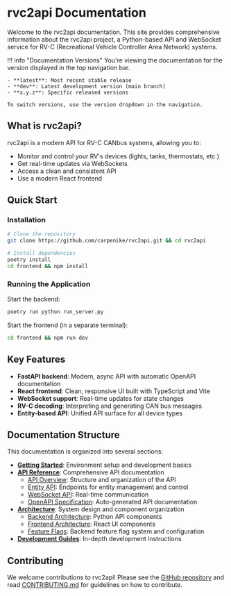 # rvc2api Documentation

Welcome to the rvc2api documentation. This site provides comprehensive information about the rvc2api project, a Python-based API and WebSocket service for RV-C (Recreational Vehicle Controller Area Network) systems.

!!! info "Documentation Versions"
You're viewing the documentation for the version displayed in the top navigation bar.

    - **latest**: Most recent stable release
    - **dev**: Latest development version (main branch)
    - **x.y.z**: Specific released versions

    To switch versions, use the version dropdown in the navigation.

## What is rvc2api?

rvc2api is a modern API for RV-C CANbus systems, allowing you to:

- Monitor and control your RV's devices (lights, tanks, thermostats, etc.)
- Get real-time updates via WebSockets
- Access a clean and consistent API
- Use a modern React frontend

## Quick Start

### Installation

```bash
# Clone the repository
git clone https://github.com/carpenike/rvc2api.git && cd rvc2api

# Install dependencies
poetry install
cd frontend && npm install
```

### Running the Application

Start the backend:

```bash
poetry run python run_server.py
```

Start the frontend (in a separate terminal):

```bash
cd frontend && npm run dev
```

## Key Features

- **FastAPI backend**: Modern, async API with automatic OpenAPI documentation
- **React frontend**: Clean, responsive UI built with TypeScript and Vite
- **WebSocket support**: Real-time updates for state changes
- **RV-C decoding**: Interpreting and generating CAN bus messages
- **Entity-based API**: Unified API surface for all device types

## Documentation Structure

This documentation is organized into several sections:

- [**Getting Started**](development-environments.md): Environment setup and development basics
- [**API Reference**](api/index.md): Comprehensive API documentation
  - [API Overview](api/overview.md): Structure and organization of the API
  - [Entity API](api/entities.md): Endpoints for entity management and control
  - [WebSocket API](api/websocket.md): Real-time communication
  - [OpenAPI Specification](api/openapi.md): Auto-generated API documentation
- [**Architecture**](architecture/overview.md): System design and component organization
  - [Backend Architecture](architecture/backend.md): Python API components
  - [Frontend Architecture](architecture/frontend.md): React UI components
  - [Feature Flags](../architecture/feature-flags.md): Backend feature flag system and configuration
- [**Development Guides**](frontend-development.md): In-depth development instructions

## Contributing

We welcome contributions to rvc2api! Please see the [GitHub repository](https://github.com/carpenike/rvc2api) and read [CONTRIBUTING.md](https://github.com/carpenike/rvc2api/blob/main/CONTRIBUTING.md) for guidelines on how to contribute.
